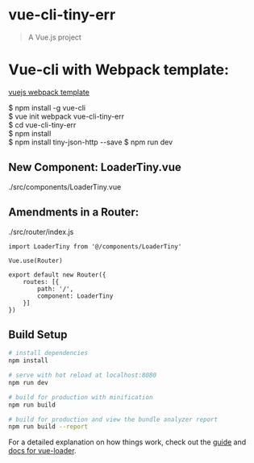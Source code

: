 # vue-cli-tiny-err

> A Vue.js project

# Vue-cli with Webpack template:
[vuejs webpack template](https://github.com/vuejs-templates/webpack)  

$ npm install -g vue-cli   
$ vue init webpack vue-cli-tiny-err    
$ cd vue-cli-tiny-err    
$ npm install  
$ npm install tiny-json-http --save 
$ npm run dev  

## New Component: LoaderTiny.vue
./src/components/LoaderTiny.vue

## Amendments in a Router:
./src/router/index.js

```
import LoaderTiny from '@/components/LoaderTiny'

Vue.use(Router)

export default new Router({
    routes: [{
        path: '/',
        component: LoaderTiny
    }]
})
```



## Build Setup

``` bash
# install dependencies
npm install

# serve with hot reload at localhost:8080
npm run dev

# build for production with minification
npm run build

# build for production and view the bundle analyzer report
npm run build --report
```

For a detailed explanation on how things work, check out the [guide](http://vuejs-templates.github.io/webpack/) and [docs for vue-loader](http://vuejs.github.io/vue-loader).

   

 